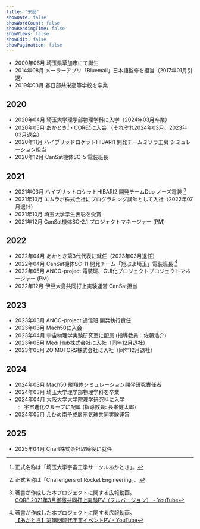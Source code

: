 ```yaml
---
title: "来歴"
showDate: false
showWordCount: false
showReadingTime: false
showViews: false
showEdit: false
showPagination: false
---
```


- 2000年06月 埼玉県草加市にて誕生
- 2014年08月 メーラーアプリ「Bluemail」日本語監修を担当（2017年01月引退）
- 2019年03月 春日部共栄高等学校を卒業

## 2020
- 2020年04月 埼玉大学理学部物理学科に入学（2024年03月卒業）
- 2020年05月 あかとき[^1]・CORE[^2]に入会 （それぞれ2024年03月、2023年03月退会）
- 2020年11月 ハイブリッドロケットHIBARI1 開発チームミソラ工房 シミュレーション担当
- 2020年12月 CanSat機体SC-5 電装班長

## 2021
- 2021年03月 ハイブリットロケットHIBARI2 開発チームDuo ノーズ電装 [^3]
- 2021年10月 エムラボ株式会社にプログラミング講師として入社（2022年07月退社）
- 2021年10月 埼玉大学学生表彰を受賞
- 2021年12月 CanSat機体SC-2.1 プロジェクトマネージャー (PM)

## 2022
- 2022年04月 あかとき第3代代表に就任（2023年03月退任）
- 2022年04月 CanSat機体SC-11 開発チーム「翔ぶよ埼玉」電装班長 [^4]
- 2022年05月 ANCO-project 電装班、GUI化プロジェクトプロジェクトマネージャー (PM)
- 2022年12月 伊豆大島共同打上実験運営 CanSat担当

## 2023
- 2023年03月 ANCO-project 通信班 開発執行責任
- 2023年03月 Mach50に入会
- 2023年04月 宇宙物理学実験研究室に配属 (指導教員：佐藤浩介)
- 2023年05月 Medi Hub株式会社に入社（同年12月退社）
- 2023年05月 ZO MOTORS株式会社に入社（同年12月退社）

## 2024
- 2024年03月 Mach50 飛翔体シミュレーション開発研究責任者
- 2024年03月 埼玉大学理学部物理学科を卒業
- 2024年04月 大阪大学大学院理学研究科に入学
	- 宇宙進化グループに配属 (指導教員: 長峯健太郎)
- 2024年05月 えひめ南予成層圏気球共同実験運営

## 2025
- 2025年04月 Chart株式会社取締役に就任


[^1]: 正式名称は「埼玉大学宇宙工学サークルあかとき」。

[^2]: 正式名称は「Challengers of Rocket Engineering」。

[^3]: 著書が作成した本プロジェクトに関する広報動画。<br> [CORE 2021年3月御宿共同打上実験PV（フルバージョン） - YouTube](https://www.youtube.com/watch?v=CmlcOCtneyg)

[^4]: 著書が作成した本プロジェクトに関する広報動画。<br> [【あかとき】第18回能代宇宙イベントPV - YouTube](https://youtu.be/S79zff2qCGM)